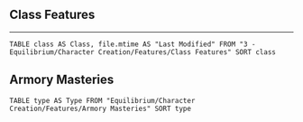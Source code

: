 ## Class Features
---
```dataview
TABLE class AS Class, file.mtime AS "Last Modified" FROM "3 - Equilibrium/Character Creation/Features/Class Features" SORT class
```
## Armory Masteries
```dataview
TABLE type AS Type FROM "Equilibrium/Character Creation/Features/Armory Masteries" SORT type
```
